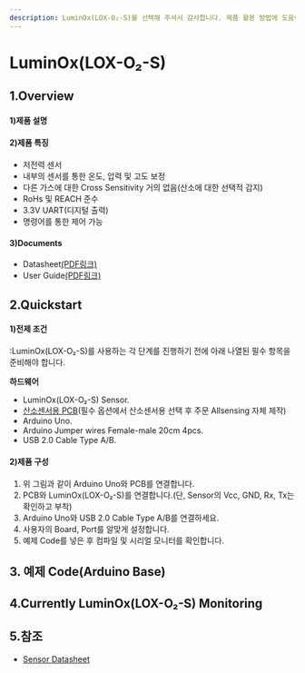 ```yaml
---
description: LuminOx(LOX-O₂-S)를 선택해 주셔서 감사합니다. 제품 활용 방법에 도움이 되는 모든 문서를 제공하였습니다.
---
```


# LuminOx(LOX-O₂-S)



## 1.Overview

#### 1)제품 설명

#### 2)제품 특징

* 저전력 센서
* 내부의 센서를 통한 온도, 압력 및 고도 보정
* 다른 가스에 대한 Cross Sensitivity 거의 없음(산소에 대한 선택적 감지)
* RoHs 및 REACH 준수
* 3.3V UART(디지털 출력)
* 명령어를 통한 제어 가능

#### 3)Documents

* Datasheet[(PDF링크)](https://sstsensing.com/wp-content/uploads/2018/01/DS0144rev2_LOX-02-S.pdf)
* User Guide[(PDF링크)](https://14core.com/wp-content/uploads/2017/10/LuminOx-UserGuide\_rev1.pdf)

## 2.Quickstart

#### 1)전제 조건

:LuminOx(LOX-O₂-S)를 사용하는 각 단계를 진행하기 전에 아래 나열된 필수 항목을 준비해야 합니다.

**하드웨어**

* LuminOx(LOX-O₂-S) Sensor.
* [산소센서용 PCB](https://allsensing.com/product/detail.html?product_no=1171&cate_no=65&display_group=1)(필수 옵션에서 산소센서용 선택 후 주문 Allsensing 자체 제작)
* Arduino Uno.
* Arduino Jumper wires Female-male 20cm 4pcs.
* USB 2.0 Cable Type A/B.

#### 2)제품 구성

1. 위 그림과 같이 Arduino Uno와 PCB를 연결합니다.
2. PCB와 LuminOx(LOX-O₂-S)를 연결합니다.(단, Sensor의 Vcc, GND, Rx, Tx는 확인하고 부착)
3. Arduino Uno와 USB 2.0 Cable Type A/B를 연결하세요.
4. 사용자의 Board, Port를 알맞게 설정합니다.
5. 예제 Code를 넣은 후 컴파일 및 시리얼 모니터를 확인합니다.

## 3. 예제 Code(Arduino Base)

## 4.Currently LuminOx(LOX-O₂-S) Monitoring

## 5.참조

* [Sensor Datasheet](https://sstsensing.com/product/luminox-sealed-optical-oxygen-sensor/)
